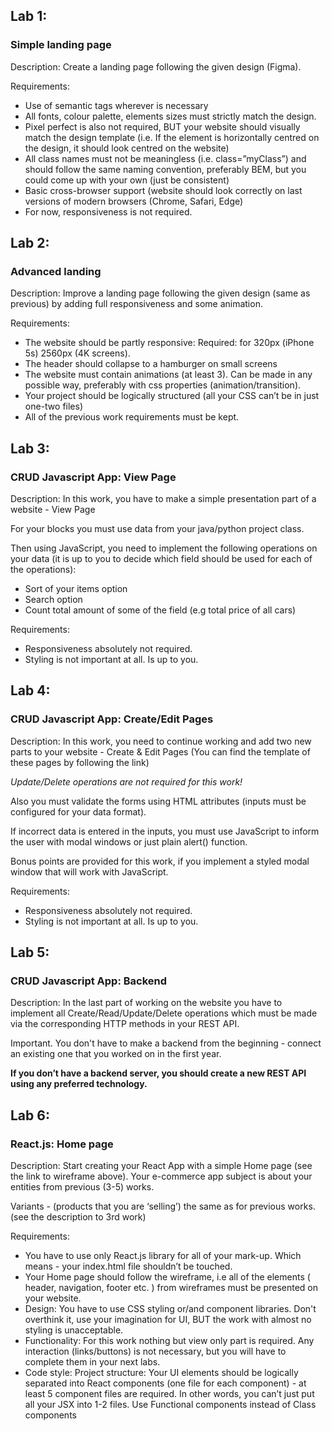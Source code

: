 ## Lab 1:
### Simple landing page

Description: Create a landing page following the given design (Figma).

Requirements:

- Use of semantic tags wherever is necessary
- All fonts, colour palette, elements sizes must strictly match the design.
- Pixel perfect is also not required, BUT your website should visually match the design template (i.e. If the element is horizontally centred on the design, it should look centred on the website)
- All class names must not be meaningless (i.e. class=”myClass”) and should follow the same naming convention, preferably BEM, but you could come up with your own (just be consistent)
- Basic cross-browser support (website should look correctly on last versions of modern browsers (Chrome, Safari, Edge)
- For now, responsiveness is not required.

## Lab 2:
### Advanced landing

Description: Improve a landing page following the given design (same as previous) by adding full responsiveness and some animation. 

Requirements:

- The website should be partly responsive:
Required: for 320px (iPhone 5s)  2560px (4K screens).
- The header should collapse to a hamburger on small screens
- The website must contain animations (at least 3). Can be made in any possible way, preferably with css properties (animation/transition).
- Your project should be logically structured (all your CSS can’t be in just one-two files)
- All of the previous work requirements must be kept.

## Lab 3:
### CRUD Javascript App: View Page

Description: In this work, you have to make a simple presentation part of a website - View Page 

For your blocks you must use data from your java/python project class.

Then using JavaScript, you need to implement the following operations on your data (it is up to you to decide which field should be used for each of the operations):
- Sort of your items option
- Search option
- Count total amount of some of the field (e.g total price of all cars)

Requirements:
- Responsiveness absolutely not required.
- Styling is not important at all. Is up to you.

## Lab 4:
### CRUD Javascript App: Create/Edit Pages

Description: In this work, you need to continue working and add two new parts to your website - Create & Edit Pages (You can find the template of these pages by following the link)

_Update/Delete operations are not required for this work!_

Also you must validate the forms using HTML attributes (inputs must be configured for your data format).

If incorrect data is entered in the inputs, you must use JavaScript to inform the user with modal windows or just plain alert() function.

Bonus points are provided for this work, if you implement a styled modal window that will work with JavaScript.

Requirements:
- Responsiveness absolutely not required.
- Styling is not important at all. Is up to you.

## Lab 5:
### CRUD Javascript App: Backend

Description: In the last part of working on the website you have to implement all Create/Read/Update/Delete operations which must be made via the corresponding HTTP methods in your REST API.

Important. You don't have to make a backend from the beginning - connect an existing one that you worked on in the first year.

**If you don’t have a backend server, you should create a new REST API using any preferred technology.**

## Lab 6:
### React.js: Home page

Description: Start creating your React App with a simple Home page (see the link to wireframe above). Your e-commerce app subject is about your entities from previous (3-5) works.

Variants -  (products that you are ‘selling’) the same as for previous works. (see the description to 3rd work)

Requirements:
- You have to use only React.js library for all of your mark-up. Which means - your index.html file shouldn’t be touched.
- Your Home page should follow the wireframe, i.e all of the elements ( header, navigation, footer etc. ) from wireframes must be presented on your website.
- Design: You have to use CSS styling or/and component libraries. Don't overthink it, use your imagination for UI, BUT the work with almost no styling is unacceptable.
- Functionality: For this work nothing but view only part is required. Any interaction (links/buttons) is not necessary, but you will have to complete them in your next labs.
- Code style:
Project structure: Your UI elements should be logically separated into React components (one file for each component) - at least 5 component files are required. In other words, you can’t just put all your JSX into 1-2 files. Use Functional components instead of Class components